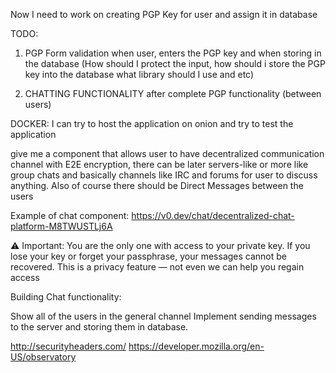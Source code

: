 Now I need to work on creating PGP Key for user and assign it in database

TODO:

1. PGP Form validation when user, enters the PGP key and when storing in the database
   (How should I protect the input, how should i store the PGP key into the database what library should I use and etc)

2. CHATTING FUNCTIONALITY after complete PGP functionality (between users)

DOCKER: I can try to host the application on onion and try to test the application

give me a component that allows user to have decentralized communication channel with E2E encryption, there can be later servers-like or more like group chats and basically channels like IRC and forums for user to discuss anything. Also of course there should be Direct Messages between the users

Example of chat component: <https://v0.dev/chat/decentralized-chat-platform-M8TWUSTLj6A>

⚠️ Important:
You are the only one with access to your private key.
If you lose your key or forget your passphrase, your messages cannot be recovered.
This is a privacy feature — not even we can help you regain access

Building Chat functionality:

Show all of the users in the general channel
Implement sending messages to the server and storing
them in database.

<http://securityheaders.com/>
<https://developer.mozilla.org/en-US/observatory>
